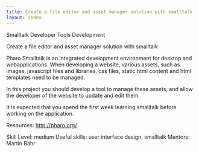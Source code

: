 ```yaml
---
title: Create a file editor and asset manager solution with smalltalk
layout: index
---
```

Smalltalk Developer Tools Development

Create a file editor and asset manager solution with smalltalk


Pharo Smalltalk is an integrated development environment for desktop and
webapplications.  When developing a website, various assets, such as images,
javascript files and libraries, css files, static html content and html
templates need to be managed.

In this project you should develop a tool to manage these assets, and allow the
developer of the website to update and edit them.

It is expected that you spend the first week learning smalltalk before
working on the application.

Resources: http://pharo.org/

Skill Level: medium
Useful skills: user interface design, smalltalk
Mentors: Martin Bähr
